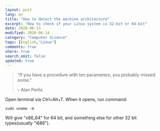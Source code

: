 ```yaml
---
layout: post
lang: en
title: "How to detect the machine architecture"
excerpt: "How to check if your Linux system is 32-bit or 64-bit"
date: 2020-06-13
modified: 2020-06-14
category: "Computer Science"
tags: [English,"Linux"]
comments: true
share: true
search_omit: false
updated: true
---
```


> “If you have a procedure with ten parameters, you probably missed some.”
>
> – Alan Perlis

Open terminal via Ctrl+Alt+T. When it opens, run command:
```
sudo uname -m
```
Will give "x86_64" for 64 bit, and something else for other 32 bit types(usually "i686").